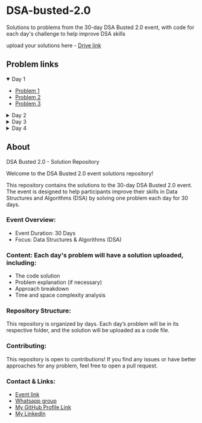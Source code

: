 # DSA-busted-2.0
Solutions to problems from the 30-day DSA Busted 2.0 event, with code for each day's challenge to help improve DSA skills

upload your solutions here - [Drive link](https://drive.google.com/drive/folders/1zFd7Lps7sIBBmzAstPM6REDeH8zKt10m?usp=sharing)

## Problem links

<details open>
  <summary> Day 1 </summary>
  
  - [Problem 1](https://www.codechef.com/problems/IOI2024)
  - [Problem 2](https://www.codechef.com/problems/FLOW001)
  - [Problem 3](https://codeforces.com/group/MWSDmqGsZm/contest/219158/problem/C)
    
</details>

<details>
  <summary> Day 2 </summary>
  
  - [Problem 1](https://www.codechef.com/problems/R5S)
  - [Problem 2](https://codeforces.com/group/MWSDmqGsZm/contest/219158/problem/G)
  - [Problem 3](https://codeforces.com/group/MWSDmqGsZm/contest/219158/problem/J)

</details>

<details>
  <summary> Day 3 </summary>
  
  - [Problem 1](https://codeforces.com/group/MWSDmqGsZm/contest/219432/problem/G)
  - [Problem 2](https://codeforces.com/group/MWSDmqGsZm/contest/219432/problem/F)
  - [Problem 3](https://codeforces.com/group/MWSDmqGsZm/contest/219432/problem/A)

</details>

<details>
  <summary> Day 4 </summary>
  
  - [Problem 1](https://codeforces.com/group/MWSDmqGsZm/contest/219432/problem/N)
  - [Problem 2](https://codeforces.com/group/MWSDmqGsZm/contest/219432/problem/C)
  - [Problem 3](https://codeforces.com/group/MWSDmqGsZm/contest/219432/problem/H)

</details>


## About

DSA Busted 2.0 - Solution Repository

Welcome to the DSA Busted 2.0 event solutions repository!

This repository contains the solutions to the 30-day DSA Busted 2.0 event. The event is designed to help participants improve their skills in Data Structures and Algorithms (DSA) by solving one problem each day for 30 days.

### Event Overview:
- Event Duration: 30 Days
- Focus: Data Structures & Algorithms (DSA)

### Content: Each day's problem will have a solution uploaded, including:
  - The code solution
  - Problem explanation (if necessary)
  - Approach breakdown
  - Time and space complexity analysis

### Repository Structure:
This repository is organized by days. Each day’s problem will be in its respective folder, and the solution will be uploaded as a code file.

### Contributing:
This repository is open to contributions! If you find any issues or have better approaches for any problem, feel free to open a pull request.

### Contact & Links:
-  [Event link](https://gdg.community.dev/events/details/google-gdg-on-campus-marathwada-mitra-mandals-college-of-engineering-pune-india-presents-dsa-busted-20/)
-  [Whatsapp group](https://chat.whatsapp.com/ESA2tSKWQ7GFnpEE28mhp0) 
-  [My GitHub Profile Link](https://github.com/CodingManiac27)
-  [My LinkedIn](https://www.linkedin.com/in/shubham-pawar-9092b72b1/)





